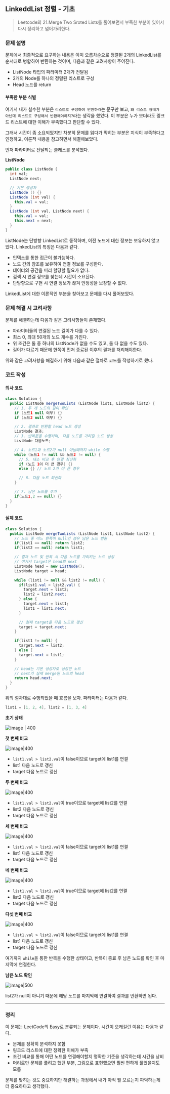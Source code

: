 ## LinkeddList 정렬 - 기초
>Leetcode의 21.Merge Two Sroted Lists를 풀어보면서 부족한 부분이 있어서 다시 정리하고 넘어가려한다.

### 문제 설명
문제에서 최종적으로 요구하는 내용은 이미 오름차순으로 정렬된 2개의 LinkedList를 순서대로 병합하여 반환하는 것이며,
다음과 같은 고려사항이 주어진다.

- ListNode 타입의 파라미터 2개가 전달됨
- 2개의 Node를 하나의 정렬된 리스트로 구성
- Head 노드를 return

#### 부족한 부분 식별
여기서 내가 실수한 부분은 `리스트로 구성하여 반환하라`는 문구만 보고, `왜 리스트 형태가 아닌데 리스트로 구성해서 반환해야하지?`라는
생각을 했었다. 이 부분은 누가 보더라도 링크드 리스트에 대한 이해가 부족했다고 판단할 수 있다.

그래서 시간이 좀 소요되었지만 차분히 문제를 읽다가 막히는 부분은 지식이 부족하다고 인정하고, 이론적 내용을 참고하면서 해결해보았다.

먼저 파라미터로 전달되는 클래스를 분석했다.

**ListNode**
```java
public class ListNode {
  int val;
  ListNode next;

  // 기본 생성자
  ListNode () {}
  ListNode (int val) {
    this.val = val;
  }
  ListNode (int val, ListNode next) {
    this.val = val;
    this.next = next;
  }
}
```
ListNode는 단방향 LinkedList로 동작하며, 이전 노드에 대한 정보는 보유하지 않고 있다.
LinkedList의 특징은 다음과 같다.

- 인덱스를 통한 접근이 불가능하다.
- 노드 간의 참조를 보유하여 연결 정보를 구성한다.
- 데이터의 공간을 미리 할당할 필요가 없다.
- 검색 시 연결 정보를 찾는데 시간이 소요된다.
- 단방향으로 구현 시 연결 정보가 끊겨 안정성을 보장할 수 없다.

LinkedList에 대한 이론적인 부분을 찾아보고 문제를 다시 풀어보았다.

### 문제 해결 시 고려사항
문제를 해결하는데 다음과 같은 고려사항들이 존재했다.

- 파라미터들의 연결된 노드 길이가 다를 수 있다.
- 최소 0, 최대 50개의 노드 개수를 가진다.
- 위 조건은 둘 중 하나의 ListNode가 없을 수도 있고, 둘 다 없을 수도 있다.
- 길이가 다르기 때문에 한쪽이 먼저 종료된 이후의 결과를 처리해야한다.

위와 같은 고려사항을 해결하기 위해 다음과 같은 절차로 코드를 작성하기로 했다.

### 코드 작성

#### 의사 코드
```java
class Solution {
  public ListNode mergeTwoLists (ListNode list1, ListNode list2) {
    // 1. 두 개 노드의 길이 확인
    if (노드1 null 여부) {}
    if (노드2 null 여부) {}

    // 2. 결과로 반환할 head 노드 생성
    ListNode 결과;
    // 3. 반복문을 수행하며, 다음 노드를 가리킬 노드 생성
    ListNode 다음노드;

    // 4. 노드1과 노드2가 null 아닐때까지 while 수행
    while (노드1 != null && 노드2 != null) {
      // 5. 대소 비교 후 연결 최신화
      if (노드 1이 더 큰 경우) {}
      else {} // 노드 2가 더 큰 경우

      // 6. 다음 노드 최신화
    }

    // 7. 남은 노드를 추가
    if(노드1,2 == null) {}
  }
}
```
#### 실제 코드
```java
class Solution {
  public ListNode mergeTwoLists (ListNode list1, ListNode list2) {
    // 노드 중 어느 한쪽이 null인 경우 남은 노드 반환
    if(list1 == null) return list2;
    if(list2 == null) return list1;

    // 결과 노드 및 반복 시 다음 노드를 가리키는 노드 생성
    // 여기서 target은 head의 next
    ListNode head = new ListNode();
    ListNode target = head;

    while (list1 != null && list2 != null) {
      if(list1.val > list2.val) {
        target.next = list2;
        list2 = list2.next;
      } else {
        target.next = list1;
        list1 = list1.next;
      }

      // 현재 target을 다음 노드로 갱신
      target = target.next;
    }

    if(list1 != null) {
      target.next = list2;
    } else {
      target.next = list1;
    }

    // head는 기본 생성자로 생성한 노드
    // next가 실제 merge된 노드의 head
    return head.next;
  }
}
```

위의 절차대로 수행되었을 때 흐름을 보자. 파라미터는 다음과 같다.
```java
list1 = [1, 2, 4], list2 = [1, 3, 4]
```
**초기 상태**

![image | 400](https://github.com/user-attachments/assets/dc6aa7f4-425b-4d70-b11f-a2c437c910b2)

**첫 번째 비교**

![image|400](https://github.com/user-attachments/assets/bda2a901-1f5f-4ce2-99c4-05a69f20f9bb)

- `list1.val > list2.val`이 false이므로 target에 list1를 연결
- list1 다음 노드로 갱신
- target 다음 노드로 갱신

**두 번째 비교**

![image|400](https://github.com/user-attachments/assets/e0aebc4e-dca9-41fb-ae2c-3982f30e96fa)

- `list1.val > list2.val`이 true이므로 target에 list2를 연결
- list2 다음 노드로 갱신
- target 다음 노드로 갱신

**세 번째 비교**

![image|400](https://github.com/user-attachments/assets/c072dad6-9d22-48df-af65-e011f4e49ad1)

- `list1.val > list2.val`이 false이므로 target에 list1를 연결
- list1 다음 노드로 갱신
- target 다음 노드로 갱신

**네 번째 비교**

![image|400](https://github.com/user-attachments/assets/2e9dfa38-df5a-4a32-b1d9-36ca37db2fba)

- `list1.val > list2.val`이 true이므로 target에 list2를 연결
- list2 다음 노드로 갱신
- target 다음 노드로 갱신

**다섯 번째 비교**

![image|400](https://github.com/user-attachments/assets/49ddf8d9-7107-4f75-8b32-8f5662efb6ec)

- `list1.val > list2.val`이 false이므로 target에 list1를 연결
- list1 다음 노드로 갱신
- target 다음 노드로 갱신

여기까지 `while`을 통한 반복을 수행한 상태이고, 반복이 종료 후 남은 노드를 확인 후 마지막에 연결한다.

**남은 노드 확인**

![image|500](https://github.com/user-attachments/assets/d1ed95de-7a16-4f3b-953e-d02a383af005)

list2가 null이 아니기 때문에 해당 노드를 마지막에 연결하여 결과를 반환하면 된다.

---

### 정리
이 문제는 LeetCode의 Easy로 분류되는 문제이다. 시간이 오래걸린 이유는 다음과 같다.

- 문제를 정확히 분석하지 못함
- 링크드 리스트에 대한 정확한 이해가 부족
- 조건 비교를 통해 어떤 노드를 연결해야할지 명확한 기준을 생각하는데 시간을 낭비
- 머리로만 문제를 풀려고 했던 부분, 그림으로 표현했으면 훨씬 편하게 풀었을지도 모름

문제를 맞히는 것도 중요하지만 해결하는 과정에서 내가 아직 뭘 모르는지 파악하는게 더 중요하다고 생각했다.
